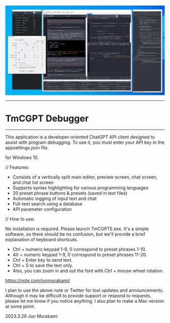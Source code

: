 ![Screenshot](./docs/images/screenshot_v01.jpg)

------------------------

# TmCGPT Debugger

------------------------

This application is a developer-oriented ChatGPT API client designed to assist with program debugging. To use it, you must enter your API key in the appsettings.json file.

for Windows 10.

// Features:

- Consists of a vertically split main editor, preview screen, chat screen, and chat list screen
- Supports syntax highlighting for various programming languages
- 20 preset phrase buttons & presets (saved in text files)
- Automatic logging of input text and chat
- Full-text search using a database
- API parameter configuration


// How to use:

No installation is required. Please launch TmCGPTE.exe.
It's a simple software, so there should be no confusion, but we'll provide a brief explanation of keyboard shortcuts.

- Ctrl + numeric keypad 1-9, 0 correspond to preset phrases 1-10.
- Alt + numeric keypad 1-9, 0 correspond to preset phrases 11-20.
- Ctrl + Enter key to send text.
- Ctrl + S to save the text only.
- Also, you can zoom in and out the font with Ctrl + mouse wheel rotation.



https://note.com/junmurakami/

I plan to use the above note or Twitter for tool updates and announcements. Although it may be difficult to provide support or respond to requests, please let me know if you notice anything. I also plan to make a Mac version at some point.

2023.3.29 Jun Murakami